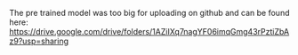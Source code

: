 The pre trained model was too big for uploading on github and can be found here:
https://drive.google.com/drive/folders/1AZiIXq7nagYF06imqGmg43rPztiZbAz9?usp=sharing
